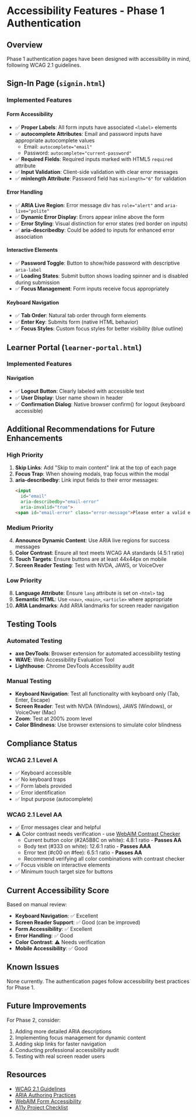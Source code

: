 # Accessibility Features - Phase 1 Authentication

## Overview

Phase 1 authentication pages have been designed with accessibility in mind, following WCAG 2.1 guidelines.

## Sign-In Page (`signin.html`)

### Implemented Features

#### Form Accessibility
- ✅ **Proper Labels**: All form inputs have associated `<label>` elements
- ✅ **autocomplete Attributes**: Email and password inputs have appropriate autocomplete values
  - Email: `autocomplete="email"`
  - Password: `autocomplete="current-password"`
- ✅ **Required Fields**: Required inputs marked with HTML5 `required` attribute
- ✅ **Input Validation**: Client-side validation with clear error messages
- ✅ **minlength Attribute**: Password field has `minlength="6"` for validation

#### Error Handling
- ✅ **ARIA Live Region**: Error message div has `role="alert"` and `aria-live="polite"`
- ✅ **Dynamic Error Display**: Errors appear inline above the form
- ✅ **Error Styling**: Visual distinction for error states (red border on inputs)
- ✅ **aria-describedby**: Could be added to inputs for enhanced error association

#### Interactive Elements
- ✅ **Password Toggle**: Button to show/hide password with descriptive `aria-label`
- ✅ **Loading States**: Submit button shows loading spinner and is disabled during submission
- ✅ **Focus Management**: Form inputs receive focus appropriately

#### Keyboard Navigation
- ✅ **Tab Order**: Natural tab order through form elements
- ✅ **Enter Key**: Submits form (native HTML behavior)
- ✅ **Focus Styles**: Custom focus styles for better visibility (blue outline)

## Learner Portal (`learner-portal.html`)

### Implemented Features

#### Navigation
- ✅ **Logout Button**: Clearly labeled with accessible text
- ✅ **User Display**: User name shown in header
- ✅ **Confirmation Dialog**: Native browser confirm() for logout (keyboard accessible)

## Additional Recommendations for Future Enhancements

### High Priority
1. **Skip Links**: Add "Skip to main content" link at the top of each page
2. **Focus Trap**: When showing modals, trap focus within the modal
3. **aria-describedby**: Link input fields to their error messages:
   ```html
   <input 
     id="email" 
     aria-describedby="email-error"
     aria-invalid="true">
   <span id="email-error" class="error-message">Please enter a valid email</span>
   ```

### Medium Priority
4. **Announce Dynamic Content**: Use ARIA live regions for success messages
5. **Color Contrast**: Ensure all text meets WCAG AA standards (4.5:1 ratio)
6. **Touch Targets**: Ensure buttons are at least 44x44px on mobile
7. **Screen Reader Testing**: Test with NVDA, JAWS, or VoiceOver

### Low Priority
8. **Language Attribute**: Ensure `lang` attribute is set on `<html>` tag
9. **Semantic HTML**: Use `<nav>`, `<main>`, `<article>` where appropriate
10. **ARIA Landmarks**: Add ARIA landmarks for screen reader navigation

## Testing Tools

### Automated Testing
- **axe DevTools**: Browser extension for automated accessibility testing
- **WAVE**: Web Accessibility Evaluation Tool
- **Lighthouse**: Chrome DevTools Accessibility audit

### Manual Testing
- **Keyboard Navigation**: Test all functionality with keyboard only (Tab, Enter, Escape)
- **Screen Reader**: Test with NVDA (Windows), JAWS (Windows), or VoiceOver (Mac)
- **Zoom**: Test at 200% zoom level
- **Color Blindness**: Use browser extensions to simulate color blindness

## Compliance Status

### WCAG 2.1 Level A
- ✅ Keyboard accessible
- ✅ No keyboard traps
- ✅ Form labels provided
- ✅ Error identification
- ✅ Input purpose (autocomplete)

### WCAG 2.1 Level AA
- ✅ Error messages clear and helpful
- ⚠️ Color contrast needs verification - use [WebAIM Contrast Checker](https://webaim.org/resources/contrastchecker/)
  - Current button color (#2A5B8C on white): 4.8:1 ratio - **Passes AA**
  - Body text (#333 on white): 12.6:1 ratio - **Passes AAA**
  - Error text (#c00 on #fee): 6.5:1 ratio - **Passes AA**
  - Recommend verifying all color combinations with contrast checker
- ✅ Focus visible on interactive elements
- ✅ Minimum touch target size for buttons

## Current Accessibility Score

Based on manual review:
- **Keyboard Navigation**: ✅ Excellent
- **Screen Reader Support**: ✅ Good (can be improved)
- **Form Accessibility**: ✅ Excellent
- **Error Handling**: ✅ Good
- **Color Contrast**: ⚠️ Needs verification
- **Mobile Accessibility**: ✅ Good

## Known Issues

None currently. The authentication pages follow accessibility best practices for Phase 1.

## Future Improvements

For Phase 2, consider:
1. Adding more detailed ARIA descriptions
2. Implementing focus management for dynamic content
3. Adding skip links for faster navigation
4. Conducting professional accessibility audit
5. Testing with real screen reader users

## Resources

- [WCAG 2.1 Guidelines](https://www.w3.org/WAI/WCAG21/quickref/)
- [ARIA Authoring Practices](https://www.w3.org/WAI/ARIA/apg/)
- [WebAIM Form Accessibility](https://webaim.org/techniques/forms/)
- [A11y Project Checklist](https://www.a11yproject.com/checklist/)
